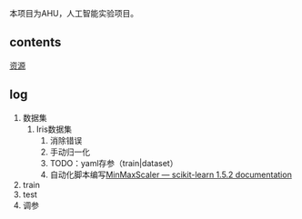 本项目为AHU，人工智能实验项目。


## contents
[资源](参考资源.md)

## log
1. 数据集
	1. Iris数据集
		1. 消除错误
		2. 手动归一化
		4. TODO：yaml存参（train|dataset）
		5. 自动化脚本编写[MinMaxScaler — scikit-learn 1.5.2 documentation](https://scikit-learn.org/1.5/modules/generated/sklearn.preprocessing.MinMaxScaler.html)
2. train
3. test
4. 调参